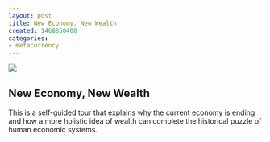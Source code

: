 ```yaml
---
layout: post
title: New Economy, New Wealth
created: 1468850400
categories:
- metacurrency
---
```


![](/images/2019/09/Screen-Shot-2016-07-31-at-9.38.58-PM.png)

## New Economy, New Wealth

This is a self-guided tour that explains why the current economy is ending and how a more holistic idea of wealth can complete the historical puzzle of human economic systems.
